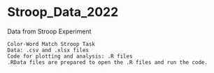 # Stroop_Data_2022
Data from Stroop Experiment 
```
Color-Word Match Stroop Task
Data: .csv and .xlsx files
Code for plotting and analysis: .R files
.RData files are prepared to open the .R files and run the code. 

```
